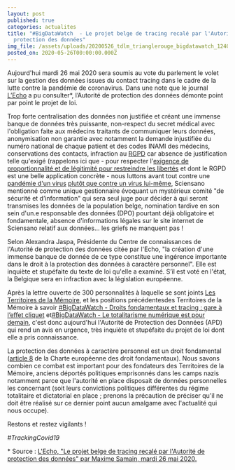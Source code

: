 ```yaml
---
layout: post
published: true
categories: actualites
title: "#BigDataWatch  - Le projet belge de tracing recalé par l'Autorité de
  protection des données"
img_file: /assets/uploads/20200526_tdlm_trianglerouge_bigdatawatch_1240x480.jpg
posted_on: 2020-05-26T00:00:00.000Z
---
```

Aujourd'hui mardi 26 mai 2020 sera soumis au vote du parlement le volet sur la gestion des données issues du contact tracing dans le cadre de la lutte contre la pandémie de coronavirus. Dans une note que le journal [L’Echo](https://www.lecho.be/dossiers/coronavirus/le-projet-belge-de-tracing-n-est-pas-legal/10229063) a pu consulter*, l’Autorité de protection des données démonte point par point le projet de loi.

Trop forte centralisation des données non justifiée et créant une immense banque de données très puissante, non-respect du secret médical avec l'obligation faite aux médecins traitants de communiquer leurs données, anonymisation non garantie avec notamment la demande injustifiée du numéro national de chaque patient et des codes INAMI des médecins, conservations des contacts, infraction au [RGPD](https://fr.wikipedia.org/wiki/Règlement_général_sur_la_protection_des_données) car absence de justification telle qu'exigé (rappelons ici que - pour respecter l'[exigence de proportionnalité et de légitimité pour restreindre les libertés](https://www.facebook.com/territoires.memoire/posts/3070228486362499?__xts__%5b0%5d=68.ARCpYUZsqX3YT8UjBET9-Cg_fVR0rf1_cCbAAOAGNQYNvTrDEjMVrr9mMtGgQvLXYyoiPR5wyNMhnfQO1GX5Gj1m8vrxqWdJk0yb3xpz-EeEGH3nzbdZk6SoYh6qzozbDekd4LUXEqCavXE0IzQPRdCtZv_UGz47-H31fY4JZgwYYpKq2tLe3DCM84wZy1bpYnF3JVNIXcnWawJfA-EaY9rfevk5HsZmvAElfILsD_WEvTG30NBbhcCvNrQkIqb65f3IJo3jL0cLZYxVAy-2mc06dnVVzgKDZYfebtQN-eEdluudC59xsBdvG6TY9NNQvzBMJEtecCCDXEHnUFcfk8XzpEpKHCpCo2PuJ4KSy-SwVmyftppGu7wbtrmpuvk3MRb5zbAUvgyrhVJfHHLUv4LIYL60TJtLNkntf8qcG3R4lHaP50Kyz2-qMxWxDwD9S3wDhoOnTG3ULxdprfyIfi6e2ec_xaVjNcMGF2qHp9eO9YPBo50-xzJCHA3FBRF2Mg&__tn__=-R) et dont le RGPD est une belle application concrète - nous luttons avant tout contre une [pandémie d'un virus](https://www.facebook.com/territoires.memoire/posts/3185017501550263?__xts__%5b0%5d=68.ARCza-EzWWCpWZAdC8Hq-xoixOtKszucqSwpMPVD9vaRis_D6WvVtSXKc6DMimasdhvHiqUkbYnFT3Nn1NtTRj8ACgcRMcBTC-PgU0GDWf5tWjT0P00J9Y5rNlUgcpENDSIrpf1TaecQNmI4k0lx34X0aTMl0EkWqISK5gU4h87jDIZNOOLM0_hctlmr244nFTcR0MoIM6ViuHl0NHfvi9ew59YcX8GWkLPJtpZJNAm-wbSQJM9kepSRKLwt9QyQxX2H8L2aNoo6h2sGyPXj_fQ_KCNz94M3bKovzgprgN4Jzjqb_jmdbasTOxUzqDmJZs5ybIEoG6vs-qKhJK3IDjNsGA&__tn__=-R) [plutôt que contre un virus lui-même](https://www.facebook.com/territoires.memoire/posts/3185017501550263?__xts__%5b0%5d=68.ARCza-EzWWCpWZAdC8Hq-xoixOtKszucqSwpMPVD9vaRis_D6WvVtSXKc6DMimasdhvHiqUkbYnFT3Nn1NtTRj8ACgcRMcBTC-PgU0GDWf5tWjT0P00J9Y5rNlUgcpENDSIrpf1TaecQNmI4k0lx34X0aTMl0EkWqISK5gU4h87jDIZNOOLM0_hctlmr244nFTcR0MoIM6ViuHl0NHfvi9ew59YcX8GWkLPJtpZJNAm-wbSQJM9kepSRKLwt9QyQxX2H8L2aNoo6h2sGyPXj_fQ_KCNz94M3bKovzgprgN4Jzjqb_jmdbasTOxUzqDmJZs5ybIEoG6vs-qKhJK3IDjNsGA&__tn__=-R), Sciensano mentionné comme unique gestionnaire évoquant un mystérieux comité "de sécurité et d’information" qui sera seul juge pour décider à qui seront transmises les données de la population belge, nomination tardive en son sein d'un.e responsable des données (DPO) pourtant déjà obligatoire et fondamentale, absence d'informations légales sur le site internet de Sciensano relatif aux données... les griefs ne manquent pas !

Selon Alexandra Jaspa, Présidente du Centre de connaissances de l'Autorité de protection des données citée par l'Echo, "la création d'une immense banque de donnée de ce type constitue une ingérence importante dans le droit à la protection des données à caractère personnel". Elle est inquiète et stupéfaite du texte de loi qu'elle a examiné. S’il est voté en l'état, la Belgique sera en infraction avec la législation européenne.

Après la lettre ouverte de 300 personnalités à laquelle se sont joints [Les Territoires de la Mémoire](https://www.territoires-memoire.be/actualites/2020/05/tracer-le-covid-pas-les-citoyen-ne-s/), et les positions précédentesdes Territoires de la Mémoire à savoir [\#BigDataWatch - Droits fondamentaux et tracing : gare à l’effet cliquet](https://www.territoires-memoire.be/actualites/2020/04/bigdatawatch-droits-fondamentaux-et-tracing-gare-a-l-effet-cliquet/) et[\#BigDataWatch - Le totalitarisme numérique est pour demain](https://www.territoires-memoire.be/actualites/2020/05/bigdatawatch-le-totalitarisme-numerique-est-pour-demain/), c'est donc aujourd'hui l'Autorité de Protection des Données (APD) qui rend un avis en urgence, très inquiète et stupéfaite du projet de loi dont elle a pris connaissance.

La protection des données à caractère personnel est un droit fondamental ([article 8](https://www.europarl.europa.eu/charter/pdf/text_fr.pdf) de la Charte européenne des droit fondamentaux). Nous savons combien ce combat est important pour des fondateurs des Territoires de la Mémoire, anciens déportés politiques emprisonnés dans les camps nazis notamment parce que l'autorité en place disposait de données personnelles les concernant (soit leurs convictions politiques différentes du régime totalitaire et dictatorial en place ; prenons la précaution de préciser qu'il ne doit être réalisé sur ce dernier point aucun amalgame avec l'actualité qui nous occupe).

Restons et restez vigilants !

*\#TrackingCovid19*

\* Source : [L'Echo, "Le projet belge de tracing recalé par l'Autorité de protection des données" par Maxime Samain, mardi 26 mai 2020.](https://www.lecho.be/dossiers/coronavirus/le-projet-belge-de-tracing-n-est-pas-legal/10229063)